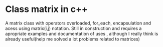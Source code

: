 # Class matrix in c++
  A matrix class with operators overloaded, for_each, encapsulation and acess using matrix(i,j) notation. Still in construction and requires a apropriate examples and documentation of uses , although I really think is already useful(help me solved a lot problems related to matrices)
